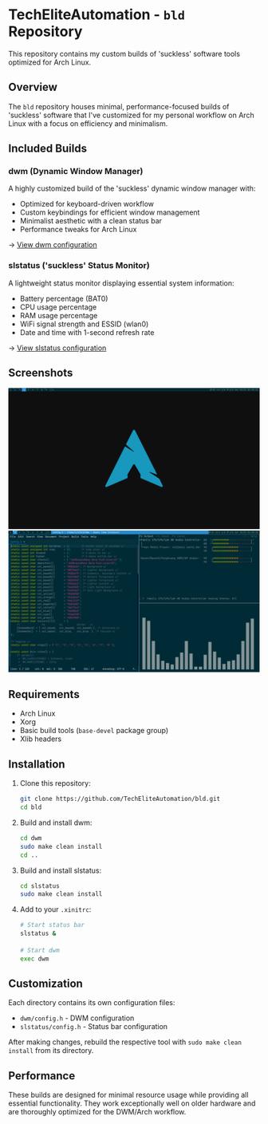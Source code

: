# TechEliteAutomation - `bld` Repository

This repository contains my custom builds of 'suckless' software tools optimized for Arch Linux.

## Overview

The `bld` repository houses minimal, performance-focused builds of 'suckless' software that I've customized for my personal workflow on Arch Linux with a focus on efficiency and minimalism.

## Included Builds

### dwm (Dynamic Window Manager)

A highly customized build of the 'suckless' dynamic window manager with:

- Optimized for keyboard-driven workflow
- Custom keybindings for efficient window management
- Minimalist aesthetic with a clean status bar
- Performance tweaks for Arch Linux

→ [View dwm configuration](./dwm/)

### slstatus ('suckless' Status Monitor)

A lightweight status monitor displaying essential system information:

- Battery percentage (BAT0)
- CPU usage percentage
- RAM usage percentage
- WiFi signal strength and ESSID (wlan0)
- Date and time with 1-second refresh rate

→ [View slstatus configuration](./slstatus/)

## Screenshots

![slstatus in action](/slstatus/screenshot.png)
![dwm in action](/dwm/screenshot.png)

## Requirements

- Arch Linux
- Xorg
- Basic build tools (`base-devel` package group)
- Xlib headers

## Installation

1. Clone this repository:
   ```bash
   git clone https://github.com/TechEliteAutomation/bld.git
   cd bld
   ```

2. Build and install dwm:
   ```bash
   cd dwm
   sudo make clean install
   cd ..
   ```

3. Build and install slstatus:
   ```bash
   cd slstatus
   sudo make clean install
   ```

4. Add to your `.xinitrc`:
   ```bash
   # Start status bar
   slstatus &
   
   # Start dwm
   exec dwm
   ```

## Customization

Each directory contains its own configuration files:

- `dwm/config.h` - DWM configuration
- `slstatus/config.h` - Status bar configuration

After making changes, rebuild the respective tool with `sudo make clean install` from its directory.

## Performance

These builds are designed for minimal resource usage while providing all essential functionality. They work exceptionally well on older hardware and are thoroughly optimized for the DWM/Arch workflow.
